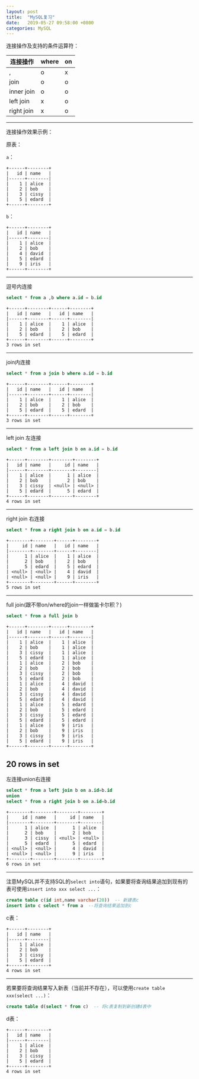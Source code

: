 ```yaml
---
layout: post
title:  "MySQL复习"
date:   2019-05-27 09:58:00 +0800
categories: MySQL
---
```


连接操作及支持的条件运算符：

连接操作 | where |  on  
-|-|-
,|o|x
join |o|o
inner join |o|o
left join|x|o
right join|x|o

---

连接操作效果示例：

原表：

`a`：

```
+------+--------+
|   id | name   |
|------+--------|
|    1 | alice  |
|    2 | bob    |
|    3 | cissy  |
|    5 | edard  |
+------+--------+
```

`b`：

```
+------+--------+
|   id | name   |
|------+--------|
|    1 | alice  |
|    2 | bob    |
|    4 | david  |
|    5 | edard  |
|    9 | iris   |
+------+--------+
```

---

逗号内连接

```sql
select * from a ,b where a.id = b.id
```

```
+------+--------+------+--------+
|   id | name   |   id | name   |
|------+--------+------+--------|
|    1 | alice  |    1 | alice  |
|    2 | bob    |    2 | bob    |
|    5 | edard  |    5 | edard  |
+------+--------+------+--------+
3 rows in set
```

---

join内连接

```sql
select * from a join b where a.id = b.id
```

```
+------+--------+------+--------+
|   id | name   |   id | name   |
|------+--------+------+--------|
|    1 | alice  |    1 | alice  |
|    2 | bob    |    2 | bob    |
|    5 | edard  |    5 | edard  |
+------+--------+------+--------+
3 rows in set
```

---

left join 左连接

```sql
select * from a left join b on a.id = b.id
```

```
+------+--------+--------+--------+
|   id | name   |     id | name   |
|------+--------+--------+--------|
|    1 | alice  |      1 | alice  |
|    2 | bob    |      2 | bob    |
|    3 | cissy  | <null> | <null> |
|    5 | edard  |      5 | edard  |
+------+--------+--------+--------+
4 rows in set
```

---

right join 右连接

```sql
select * from a right join b on a.id = b.id
```

```
+--------+--------+------+--------+
|     id | name   |   id | name   |
|--------+--------+------+--------|
|      1 | alice  |    1 | alice  |
|      2 | bob    |    2 | bob    |
|      5 | edard  |    5 | edard  |
| <null> | <null> |    4 | david  |
| <null> | <null> |    9 | iris   |
+--------+--------+------+--------+
5 rows in set
```

---

full join(跟不带on/where的join一样做笛卡尔积？)

```sql
select * from a full join b
```

```
+------+--------+------+--------+
|   id | name   |   id | name   |
|------+--------+------+--------|
|    1 | alice  |    1 | alice  |
|    2 | bob    |    1 | alice  |
|    3 | cissy  |    1 | alice  |
|    5 | edard  |    1 | alice  |
|    1 | alice  |    2 | bob    |
|    2 | bob    |    2 | bob    |
|    3 | cissy  |    2 | bob    |
|    5 | edard  |    2 | bob    |
|    1 | alice  |    4 | david  |
|    2 | bob    |    4 | david  |
|    3 | cissy  |    4 | david  |
|    5 | edard  |    4 | david  |
|    1 | alice  |    5 | edard  |
|    2 | bob    |    5 | edard  |
|    3 | cissy  |    5 | edard  |
|    5 | edard  |    5 | edard  |
|    1 | alice  |    9 | iris   |
|    2 | bob    |    9 | iris   |
|    3 | cissy  |    9 | iris   |
|    5 | edard  |    9 | iris   |
+------+--------+------+--------+

```
20 rows in set
---

左连接union右连接

```sql
select * from a left join b on a.id=b.id 
union 
select * from a right join b on a.id=b.id
```

```
+--------+--------+--------+--------+
|     id | name   |     id | name   |
|--------+--------+--------+--------|
|      1 | alice  |      1 | alice  |
|      2 | bob    |      2 | bob    |
|      3 | cissy  | <null> | <null> |
|      5 | edard  |      5 | edard  |
| <null> | <null> |      4 | david  |
| <null> | <null> |      9 | iris   |
+--------+--------+--------+--------+
6 rows in set
```

---

注意MySQL并不支持SQL的`select into`语句，如果要将查询结果追加到现有的表可使用`insert into xxx select ...`：

```sql
create table c(id int,name varchar(20))  -- 新建表c
insert into c select * from a  --将查询结果追加到c
```

c表：

```
+------+--------+
|   id | name   |
|------+--------|
|    1 | alice  |
|    2 | bob    |
|    3 | cissy  |
|    5 | edard  |
+------+--------+
4 rows in set
```

---

若果要将查询结果写入新表（当前并不存在），可以使用`create table xxx(select ...)`：

```sql
create table d(select * from c)  -- 将c表复制到新创建d表中
```

d表：

```
+------+--------+
|   id | name   |
|------+--------|
|    1 | alice  |
|    2 | bob    |
|    3 | cissy  |
|    5 | edard  |
+------+--------+
4 rows in set
```
